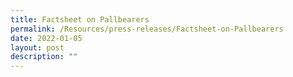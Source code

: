 ```yaml
---
title: Factsheet on Pallbearers
permalink: /Resources/press-releases/Factsheet-on-Pallbearers
date: 2022-01-05
layout: post
description: ""
---
```

